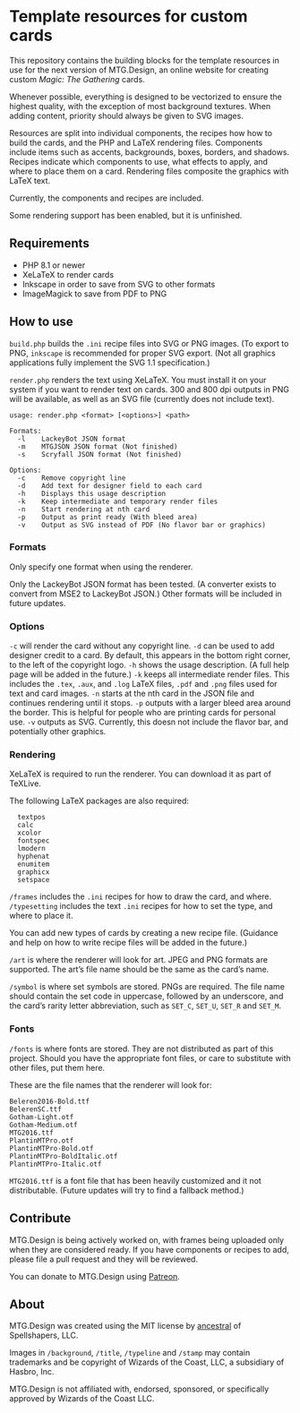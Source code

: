 # Template resources for custom cards
This repository contains the building blocks for the template resources in use for the next version of MTG.Design, an online website for creating custom *Magic: The Gathering* cards.

Whenever possible, everything is designed to be vectorized to ensure the highest quality, with the exception of most background textures. When adding content, priority should always be given to SVG images.

Resources are split into individual components, the recipes how how to build the cards, and the PHP and LaTeX rendering files. Components include items such as accents, backgrounds, boxes, borders, and shadows. Recipes indicate which components to use, what effects to apply, and where to place them on a card. Rendering files composite the graphics with LaTeX text.

Currently, the components and recipes are included.

Some rendering support has been enabled, but it is unfinished.

## Requirements
* PHP 8.1 or newer
* XeLaTeX to render cards
* Inkscape in order to save from SVG to other formats
* ImageMagick to save from PDF to PNG

## How to use
`build.php` builds the `.ini` recipe files into SVG or PNG images. (To export to PNG, `inkscape` is recommended for proper SVG export. (Not all graphics applications fully implement the SVG 1.1 specification.)

`render.php` renders the text using XeLaTeX. You must install it on your system if you want to render text on cards. 300 and 800 dpi outputs in PNG will be available, as well as an SVG file (currently does not include text).

```
usage: render.php <format> [<options>] <path>

Formats:
  -l	LackeyBot JSON format
  -m	MTGJSON JSON format (Not finished)
  -s	Scryfall JSON format (Not finished)

Options:
  -c	Remove copyright line
  -d	Add text for designer field to each card
  -h	Displays this usage description
  -k	Keep intermediate and temporary render files
  -n	Start rendering at nth card
  -p	Output as print ready (With bleed area)
  -v	Output as SVG instead of PDF (No flavor bar or graphics)
```

### Formats
Only specify one format when using the renderer.

Only the LackeyBot JSON format has been tested. (A converter exists to convert from MSE2 to LackeyBot JSON.) Other formats will be included in future updates.

### Options
`-c`	will render the card without any copyright line.
`-d`	can be used to add designer credit to a card. By default, this appears in the bottom right corner, to the left of the copyright logo.
`-h`	shows the usage description. (A full help page will be added in the future.)
`-k`	keeps all intermediate render files. This includes the `.tex`, `.aux`, and `.log` LaTeX files, `.pdf` and `.png` files used for text and card images.
`-n`	starts at the nth card in the JSON file and continues rendering until it stops.
`-p`	outputs with a larger bleed area around the border. This is helpful for people who are printing cards for personal use.
`-v`	outputs as SVG. Currently, this doesn not include the flavor bar, and potentially other graphics.

### Rendering

XeLaTeX is required to run the renderer. You can download it as part of TeXLive.

The following LaTeX packages are also required:

```
  textpos
  calc
  xcolor
  fontspec
  lmodern
  hyphenat
  enumitem
  graphicx
  setspace
```

`/frames` includes the `.ini` recipes for how to draw the card, and where.
`/typesetting` includes the text `.ini` recipes for how to set the type, and where to place it.

You can add new types of cards by creating a new recipe file. (Guidance and help on how to write recipe files will be added in the future.)

`/art` is where the renderer will look for art. JPEG and PNG formats are supported. The art’s file name should be the same as the card’s name.

`/symbol` is where set symbols are stored. PNGs are required. The file name should contain the set code in uppercase, followed by an underscore, and the card’s rarity letter abbreviation, such as `SET_C`, `SET_U`, `SET_R` and `SET_M`.

### Fonts

`/fonts` is where fonts are stored. They are not distributed as part of this project. Should you have the appropriate font files, or care to substitute with other files, put them here.

These are the file names that the renderer will look for:

```
Beleren2016-Bold.ttf
BelerenSC.ttf
Gotham-Light.otf
Gotham-Medium.otf
MTG2016.ttf
PlantinMTPro.otf
PlantinMTPro-Bold.otf
PlantinMTPro-BoldItalic.otf
PlantinMTPro-Italic.otf
```

`MTG2016.ttf` is a font file that has been heavily customized and it not distributable. (Future updates will try to find a fallback method.)

## Contribute
MTG.Design is being actively worked on, with frames being uploaded only when they are considered ready. If you have components or recipes to add, please file a pull request and they will be reviewed.

You can donate to MTG.Design using [Patreon](https://www.patreon.com/mtgdotdesign).

## About
MTG.Design was created using the MIT license by [ancestral](https://github.com/ancestral) of Spellshapers, LLC.

Images in `/background`, `/title`, `/typeline` and `/stamp` may contain trademarks and be copyright of Wizards of the Coast, LLC, a subsidiary of Hasbro, Inc.

MTG.Design is not affiliated with, endorsed, sponsored, or specifically approved by Wizards of the Coast LLC.
